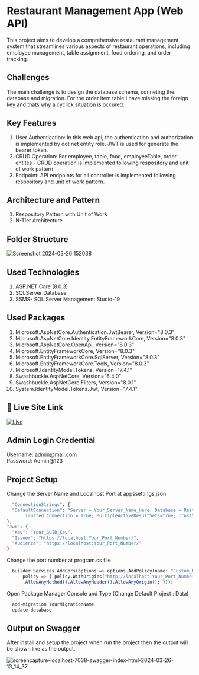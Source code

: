 
# Restaurant Management App (Web API)
This project aims to develop a comprehensive restaurant management system that streamlines various aspects of restaurant operations, including employee management, table assignment, food ordering, and order tracking.
## Challenges
The main challenge is to design the database schema, conneting the database and migration. For the order item table I have missing the foreign key and thats why a cyclick situation is occured. 

## Key Features
1. User Authentication: In this web api, the authentication and authorization is implemented by dot net entity role. JWT is used for generate the bearer token. 
2. CRUD Operation: For employee, table, food, employeeTable, order entites - CRUD operation is implemented following respository and unit of work pattern.
3. Endpoint: API endpoints for all controller is implemented following respository and unit of work pattern.

## Architecture and Pattern
1. Respository Pattern with Unit of Work
2. N-Tier Architecture

## Folder Structure

![Screenshot 2024-03-26 152038](https://github.com/firose-munna/BSS_Restaurant_API/assets/105736440/7dbc5412-9963-4c22-9d1c-2c59959d3e02)

## Used Technologies
1. ASP.NET Core (8.0.3)
2. SQLServer Database
3. SSMS- SQL Server Management Studio-19

## Used Packages
1. Microsoft.AspNetCore.Authentication.JwtBearer, Version="8.0.3"
2. Microsoft.AspNetCore.Identity.EntityFrameworkCore, Version="8.0.3"
3. Microsoft.AspNetCore.OpenApi, Version="8.0.3"
4. Microsoft.EntityFrameworkCore, Version="8.0.3"
5. Microsoft.EntityFrameworkCore.SqlServer, Version="8.0.3"
6. Microsoft.EntityFrameworkCore.Tools, Version="8.0.3"
7. Microsoft.IdentityModel.Tokens, Version="7.4.1"
8. Swashbuckle.AspNetCore, Version="6.4.0"
9. Swashbuckle.AspNetCore.Filters, Version="8.0.1"
10. System.IdentityModel.Tokens.Jwt, Version="7.4.1"

## 🔗 Live Site Link
[![Live](https://img.shields.io/badge/Click_Here_For_Restaurant_API-000?style=for-the-badge&logo=ko-fi&logoColor=white)](#)



## Admin Login Credential

Username: admin@mail.com \
Password: Admin@123

## Project Setup

Change the Server Name and Localhost Port at appssettings.json

```bash
  "ConnectionStrings": {
  "DefaultConnection": "Server = Your_Server_Name_Here; Database = RestaurantsDB;
       Trusted_Connection = True; MultipleActiveResultSets=true; TrustServerCertificate = True"
},
"Jwt": {
  "Key": "Your_GUID_Key",
  "Issuer": "https://localhost:Your_Port_Number/",
  "Audience": "https://localhost:Your_Port_Number/"
}
```

Change the port number at program.cs file

```bash
  builder.Services.AddCors(options => options.AddPolicy(name: "Custom_Name",
      policy => { policy.WithOrigins("http://localhost:Your_Port_Number/")
      .AllowAnyMethod().AllowAnyHeader().AllowAnyOrigin(); }));

```

Open Package Manager Console and Type (Change Default Project : Data)

```bash
  add-migration YourMigrationName
  update-database
```
    
## Output on Swagger

After install and setup the project when run the project then the output will be shown like as the output. 

![screencapture-localhost-7038-swagger-index-html-2024-03-26-13_14_37](https://github.com/firose-munna/BSS_Restaurant_API/assets/105736440/184c82af-7d2d-4a6d-887c-832862988c75)



